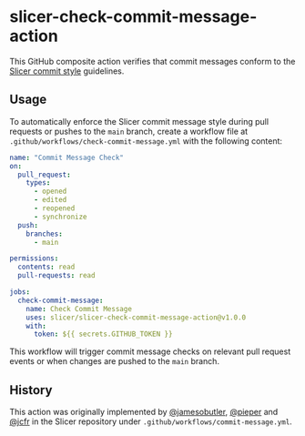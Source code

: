 # slicer-check-commit-message-action

This GitHub composite action verifies that commit messages conform to the
[Slicer commit style](https://slicer.readthedocs.io/en/latest/developer_guide/style_guide.html#commits)
guidelines.

## Usage

To automatically enforce the Slicer commit message style during pull requests or
pushes to the `main` branch, create a workflow file at
`.github/workflows/check-commit-message.yml` with the following content:

```yaml
name: "Commit Message Check"
on:
  pull_request:
    types:
      - opened
      - edited
      - reopened
      - synchronize
  push:
    branches:
      - main

permissions:
  contents: read
  pull-requests: read

jobs:
  check-commit-message:
    name: Check Commit Message
    uses: slicer/slicer-check-commit-message-action@v1.0.0
    with:
      token: ${{ secrets.GITHUB_TOKEN }}
```

This workflow will trigger commit message checks on relevant pull request events
or when changes are pushed to the `main` branch.

## History

This action was originally implemented by
[@jamesobutler](https://github.com/jamesobutler),
[@pieper](https://github.com/pieper) and [@jcfr](https://github.com/jcfr) in the
Slicer repository under `.github/workflows/commit-message.yml`.
